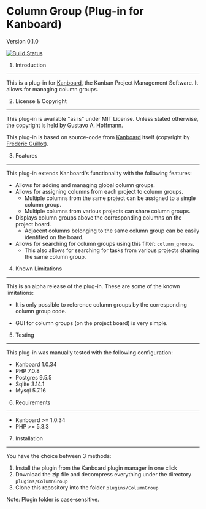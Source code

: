 Column Group (Plug-in for Kanboard)
===============================================
Version 0.1.0

[![Build Status](https://travis-ci.org/gusthoff/kanboard-plugin-column-group.svg?branch=master)](https://travis-ci.org/gusthoff/kanboard-plugin-column-group)


1. Introduction
---------------

This is a plug-in for [Kanboard](https://kanboard.net), the Kanban Project 
Management Software. It allows for managing column groups.


2. License & Copyright
----------------------

This plug-in is available "as is" under MIT License. Unless stated otherwise,
the copyright is held by Gustavo A. Hoffmann.

This plug-in is based on source-code from 
[Kanboard](https://github.com/kanboard/kanboard) itself (copyright by 
[Frédéric Guillot](https://github.com/fguillot)).


3. Features
-----------

This plug-in extends Kanboard's functionality with the following features:

- Allows for adding and managing global column groups.
- Allows for assigning columns from each project to column groups.
    - Multiple columns from the same project can be assigned to a single column
      group.
    - Multiple columns from various projects can share column groups.
- Displays column groups above the corresponding columns on the project board.
    - Adjacent columns belonging to the same column group can be easily
      identified on the board.
- Allows for searching for column groups using this filter: `column_groups`.
    - This also allows for searching for tasks from various projects sharing
      the same column group.


4. Known Limitations
--------------------

This is an alpha release of the plug-in. These are some of the known
limitations:

- It is only possible to reference column groups by the corresponding column
  group code.

- GUI for column groups (on the project board) is very simple.


5. Testing
----------

This plug-in was manually tested with the following configuration:

- Kanboard 1.0.34
- PHP 7.0.8
- Postgres 9.5.5
- Sqlite 3.14.1
- Mysql 5.7.16


6. Requirements
---------------

- Kanboard >= 1.0.34
- PHP >= 5.3.3


7. Installation
---------------

You have the choice between 3 methods:

1. Install the plugin from the Kanboard plugin manager in one click
2. Download the zip file and decompress everything under the directory 
   `plugins/ColumnGroup`
3. Clone this repository into the folder `plugins/ColumnGroup`

Note: Plugin folder is case-sensitive.

